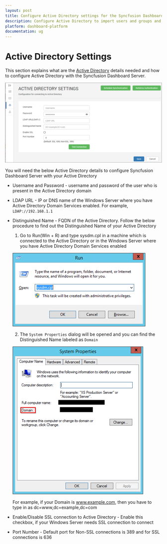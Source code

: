 ```yaml
---
layout: post
title: Configure Active Directory settings for the Syncfusion Dashboard Server 
description: Configure Active Directory to import users and groups and synchronize their details after importing into the Syncfusion Dashboard Server.
platform: dashboard-platform
documentation: ug
---
```


# Active Directory Settings

This section explains what are the [Active Directory](https://msdn.microsoft.com/en-us/library/windows/desktop/aa746492) details needed and how to configure Active Directory with the Syncfusion Dashboard Server.

![Active Directory Settings](images/active-directory-settings.png)

You will need the below Active Directory details to configure Syncfusion Dashboard Server with your Active Directory

* Username and Password - username and password of the user who is present in the Active Directory domain
* LDAP URL - IP or DNS name of the Windows Server where you have Active Directory Domain Services enabled. For example, `LDAP://192.168.1.1`
* Distinguished Name - FQDN of the Active Directory. Follow the below procedure to find out the Distinguished Name of your Active Directory
    1. Go to Run(Win + R) and type sysdm.cpl in a machine which is connected to the Active Directory or in the Windows Server where you have Active Directory Domain Services enabled
    
    ![Run sysdm.cpl](images/active-directory-settings-fqdn-1.png)

    2. The `System Properties` dialog will be opened and you can find the Distinguished Name labeled as `Domain`
    
    ![Distinguished Name - Domain](images/active-directory-settings-fqdn-2.png)
    
    For example, if your Domain is www.example.com, then you have to type in as dc=www,dc=example,dc=com
    
* Enable/Disable SSL connection to Active Directory - Enable this checkbox, if your Windows Server needs SSL connection to connect  
* Port Number - Default port for Non-SSL connections is 389 and for SSL connections is 636